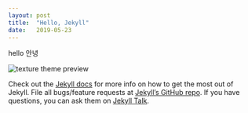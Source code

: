 ```yaml
---
layout: post
title:  "Hello, Jekyll"
date:   2019-05-23
---
```

hello 안녕

![texture theme preview](https://drive.google.com/uc?id=1io_Ei_oykI0ehmwETDv5ilhXbUxuSnpe)

Check out the [Jekyll docs][jekyll-docs] for more info on how to get the most out of Jekyll. File all bugs/feature requests at [Jekyll’s GitHub repo][jekyll-gh]. If you have questions, you can ask them on [Jekyll Talk][jekyll-talk].

[jekyll-docs]: https://jekyllrb.com/docs/home
[jekyll-gh]:   https://github.com/jekyll/jekyll
[jekyll-talk]: https://talk.jekyllrb.com/
